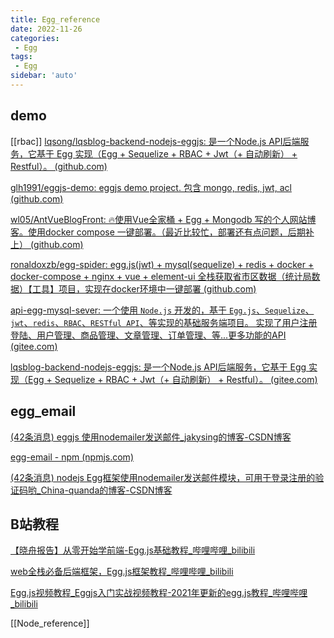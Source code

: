 ```yaml
---
title: Egg_reference
date: 2022-11-26
categories:
 - Egg
tags:
 - Egg
sidebar: 'auto'
---
```


## demo
[[rbac]]
[lqsong/lqsblog-backend-nodejs-eggjs: 是一个Node.js API后端服务，它基于 Egg 实现（Egg + Sequelize + RBAC + Jwt（+ 自动刷新） + Restful）。 (github.com)](https://github.com/lqsong/lqsblog-backend-nodejs-eggjs)

[glh1991/eggjs-demo: eggjs demo project. 包含 mongo, redis, jwt, acl (github.com)](https://github.com/glh1991/eggjs-demo)

[wl05/AntVueBlogFront: 🔥使用Vue全家桶 + Egg + Mongodb 写的个人网站博客。使用docker compose 一键部署。（最近比较忙，部署还有点问题，后期补上） (github.com)](https://github.com/wl05/AntVueBlogFront)

[ronaldoxzb/egg-spider: egg.js(jwt) + mysql(sequelize) + redis + docker + docker-compose + nginx + vue + element-ui 全栈获取省市区数据（统计局数据）【工具】项目，实现在docker环境中一键部署 (github.com)](https://github.com/ronaldoxzb/egg-spider)

[api-egg-mysql-sever: 一个使用 `Node.js` 开发的，基于 `Egg.js`、`Sequelize`、`jwt`、`redis`、`RBAC`、`RESTful API`、等实现的基础服务端项目。 实现了用户注册登陆、用户管理、商品管理、文章管理、订单管理、等...更多功能的API (gitee.com)](https://gitee.com/china-quanda/api-egg-mysql-sever?_from=gitee_search)


[lqsblog-backend-nodejs-eggjs: 是一个Node.js API后端服务，它基于 Egg 实现（Egg + Sequelize + RBAC + Jwt（+ 自动刷新） + Restful）。 (gitee.com)](https://gitee.com/lqsong/lqsblog-backend-nodejs-eggjs?_from=gitee_search)


## egg_email
[(42条消息) eggjs 使用nodemailer发送邮件_jakysing的博客-CSDN博客](https://blog.csdn.net/yueyezhongpaihuai/article/details/86626875)

[egg-email - npm (npmjs.com)](https://www.npmjs.com/package/egg-email)

[(42条消息) nodejs Egg框架使用nodemailer发送邮件模块，可用于登录注册的验证码哟_China-quanda的博客-CSDN博客](https://blog.csdn.net/weixin_44248187/article/details/124015512)

## B站教程

[【晓舟报告】从零开始学前端-Egg.js基础教程_哔哩哔哩_bilibili](https://www.bilibili.com/video/BV1cy4y1H7iX?p=5)


[web全栈必备后端框架，Egg.js框架教程_哔哩哔哩_bilibili](https://www.bilibili.com/video/BV1EV411m7wu?from=search&seid=7008904251989820753&spm_id_from=333.337.0.0)


[Egg.js视频教程_Eggjs入门实战视频教程-2021年更新的egg.js教程_哔哩哔哩_bilibili](https://www.bilibili.com/video/BV1Ct411e7zG?p=5)


[[Node_reference]]


